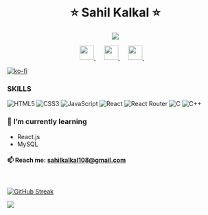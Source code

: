   <h1 align="center" >
     ⭐ Sahil Kalkal ⭐     
               
</h1>       
 
 
 

<p align="center">
 
  <a href="https://github.com/DenverCoder1/readme-typing-svg">
    <img src="https://readme-typing-svg.demolab.com/?lines=Web%20Designer;Front%20End%20Web%20Developer;I%20use%20react.js&font=Fira%20Code&center=true&width=440&height=45&color=blue&vCenter=true&pause=1000&size=22" /></a>
</p>

 







<!-- Social icons section -->
<p align="center" >
  <a href="https://www.instagram.com/sahil.kalkal_" >
<img height="33px" src="https://github.com/sahilkalkal/social-icons/blob/master/SVG/Color/Instagram.svg"></img>
  </a>
   &#8287;&#8287;&#8287;&#8287;
   <a href="https://www.linkedin.com/in/sahil810/">
<img height="33px" src="https://github.com/sahilkalkal/social-icons/blob/master/SVG/Color/LinkedIN.svg"></img>
</a>
 &#8287;&#8287;&#8287;&#8287;
 <a href="https://twitter.com/sahilkalkal_">
<img height="33px" src="https://github.com/sahilkalkal/social-icons/blob/master/SVG/Color/Twitter.svg"></img>
</a>
&#8287;&#8287;&#8287;&#8287;

 
</p>

[![ko-fi](https://ko-fi.com/img/githubbutton_sm.svg)](https://ko-fi.com/V7V8IH63I)
     



### SKILLS
![HTML5](https://img.shields.io/badge/html5-%23E34F26.svg?style=for-the-badge&logo=html5&logoColor=white)
![CSS3](https://img.shields.io/badge/css3-%231572B6.svg?style=for-the-badge&logo=css3&logoColor=white)
![JavaScript](https://img.shields.io/badge/javascript-%23323330.svg?style=for-the-badge&logo=javascript&logoColor=%23F7DF1E)
![React](https://img.shields.io/badge/react-%2320232a.svg?style=for-the-badge&logo=react&logoColor=%2361DAFB)
![React Router](https://img.shields.io/badge/React_Router-CA4245?style=for-the-badge&logo=react-router&logoColor=white)
![C](https://img.shields.io/badge/c-%2300599C.svg?style=for-the-badge&logo=c&logoColor=white)
![C++](https://img.shields.io/badge/c++-%2300599C.svg?style=for-the-badge&logo=c%2B%2B&logoColor=white)






<!--  ### 🔭 I’m currently working on -->
<!--  - [Resume Hub](https://sahilkalkal.github.io/resume-hub) -->
  ### 🌱 I’m currently learning
- React.js
- MySQL



#### 📫 Reach me: sahilkalkal108@gmail.com
 
<br/>

[![GitHub Streak](https://streak-stats.demolab.com?user=sahilkalkal9&theme=dark)](https://git.io/streak-stats)



![](https://komarev.com/ghpvc/?username=sahilkalkal)

 

